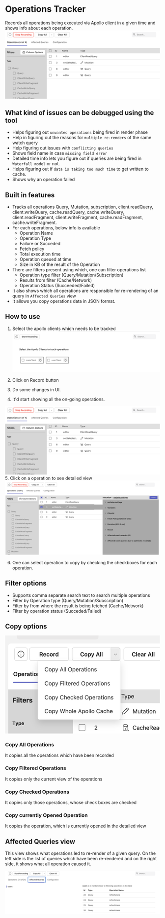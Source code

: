 # Operations Tracker

Records all operations being executed via Apollo client in a given time and shows info about each operation.
![plot](./docs/operation-tracker-result.png)

## What kind of issues can be debugged using the tool

- Helps figuring out `unwanted operations` being fired in render phase
- Help in figuring out the reasons for `multiple re-renders` of the same watch query​
- Help figuring out issues with `conflicting queries​`
- Shows field name in case `missing field error`
- Detailed time info lets you figure out if queries are being fired in `Waterfall model` or not.
- Helps figuring out if `data is taking too much time` to get written to cache.
- Shows why an operation failed

## Built in features

- Tracks all operations Query, Mutation, subscription, client.readQuery, client.writeQuery, cache.readQuery, cache.writeQuery, client.readFragment, client.writeFragment, cache.readFragment, cache.writeFragment.
- For each operations, below info is available
  - Operation Name
  - Operation Type
  - Failure or Succeded
  - Fetch policy
  - Total execution time
  - Operation queued at time
  - Size in KB of the result of the Operation
- There are filters present using which, one can filter operations list
  - Operation type filter (Query/Mutation/Subscription)
  - Results from filter (Cache/Network)
  - Operation Status (Succeeded/Failed)
- It also shows which all operations are responsible for re-rendering of an query in `Affected Queries` view
- It allows you copy operations data in JSON format.

## How to use

1. Select the apollo clients which needs to be tracked
   ![plot](./docs/start-page.png)

2. Click on Record button
3. Do some changes in UI.
4. It'd start showing all the on-going operations.

![plot](./docs/operation-tracker-result.png) 5. Click on a operation to see detailed view
![plot](./docs/operations-tracker-detailed-view.png)

6. One can select operation to copy by checking the checkboxes for each operation.

## Filter options

- Supports comma separate search text to search multiple operations
- Filter by Operation type (Query/Mutation/Subscription)
- Filter by from where the result is being fetched (Cache/Network)
- Filter by operation status (Succeded/Failed)

## Copy options

![plot](./docs/operations-tracker-copy.png)

### Copy All Operations

It copies all the operations which have been recorded

### Copy Filtered Operations

It copies only the current view of the operations

### Copy Checked Operations

It copies only those operations, whose check boxes are checked

### Copy currently Opened Operation

It copies the operation, which is currently opened in the detailed view

## Affected Queries view

This view shows what operations led to re-render of a given query.
On the left side is the list of queries which have been re-rendered and on the right side, it shows what all operation caused it.

![plot](./docs/affected-queries-view.png)
